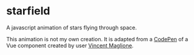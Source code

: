 # starfield

A javascript animation of stars flying through space.

This animation is not my own creation. It is adapted from a [CodePen](https://codepen.io/bigsweater/pen/MyqZdQ) of a Vue component created by user [Vincent Maglione](https://codepen.io/bigsweater).
